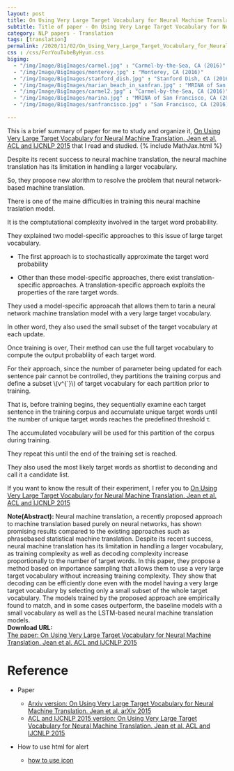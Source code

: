 ```yaml
---
layout: post
title: On Using Very Large Target Vocabulary for Neural Machine Translation
subtitle: Title of paper - On Using Very Large Target Vocabulary for Neural Machine Translation
category: NLP papers - Translation
tags: [translation]
permalink: /2020/11/02/On_Using_Very_Large_Target_Vocabulary_for_Neural_Machine_Translation/
css : /css/ForYouTubeByHyun.css
bigimg: 
  - "/img/Image/BigImages/carmel.jpg" : "Carmel-by-the-Sea, CA (2016)"
  - "/img/Image/BigImages/monterey.jpg" : "Monterey, CA (2016)"
  - "/img/Image/BigImages/stanford_dish.jpg" : "Stanford Dish, CA (2016)"
  - "/img/Image/BigImages/marian_beach_in_sanfran.jpg" : "MRINA of San Francisco, CA (2016)"
  - "/img/Image/BigImages/carmel2.jpg" : "Carmel-by-the-Sea, CA (2016)"
  - "/img/Image/BigImages/marina.jpg" : "MRINA of San Francisco, CA (2016)"
  - "/img/Image/BigImages/sanfrancisco.jpg" : "San Francisco, CA (2016)"
  
---
```


This is a brief summary of paper for me to study and organize it, [On Using Very Large Target Vocabulary for Neural Machine Translation. Jean et al. ACL and IJCNLP 2015](https://www.aclweb.org/anthology/P15-1001/) that I read and studied. 
{% include MathJax.html %}

Despite its recent success to neural machine translation, the neural machine translation has its limitation in handling a larger vocabulary.
 
So, they propose new alorithm to resolve the problem that neural network-based machine translation. 

There is one of the maine difficulties in training this neural machine traslation model. 

It is the comptutational complexity involved in the target word probability. 

They explained two model-specific approaches to this issue of large target vocabulary. 

- The first approach is to stochastically approximate the target word probability

- Other than these model-specific approaches, there exist translation-specific approaches. A translation-specific approach exploits the properties of the rare target words.

They used a model-specific approacah that allows them to tarin a neural network machine translation model with a very large target vocabulary. 

In other word, they also used the small subset of the target vocabulary at each update.

Once training is over, Their method can use the full target vocabulary to compute the output probabliity of each target word. 

For their approach, since the number of parameter being updated for each sentence pair cannot be controlled, they partitions the training corpus and define a subset \\(v^{`}\\) of target vocabulary for each partition prior to training.

That is, before training begins, they sequentially examine each target sentence in the training corpus and accumulate unique target words until the number of unique target words reaches the predefined threshold τ.

The accumulated vocabulary will be used for this partition of the corpus during training. 

They repeat this until the end of the training set is reached. 

They also used the most likely target words as shortlist to deconding and call it a candidate list.

If you want to know the result of their experiment, I refer you to [On Using Very Large Target Vocabulary for Neural Machine Translation. Jean et al. ACL and IJCNLP 2015](https://www.aclweb.org/anthology/P15-1001/)

<div class="alert alert-info" role="alert"><i class="fa fa-info-circle"></i> <b>Note(Abstract): </b>
Neural machine translation, a recently proposed approach to machine translation based purely on neural networks, has shown promising results compared to the existing approaches such as phrasebased statistical machine translation. Despite its recent success, neural machine translation has its limitation in handling a larger vocabulary, as training complexity as well as decoding complexity increase proportionally to the number of target words. In this paper, they propose a method based on importance sampling that allows them to use a very large target vocabulary without increasing training complexity. They show that decoding can be efficiently done even with the model having a very large target vocabulary by selecting only a small subset of the whole target vocabulary. The models trained by the proposed approach are empirically found to match, and in some cases outperform, the baseline models with a small vocabulary as well as the LSTM-based neural machine translation models. 
</div>
    
<div class="alert alert-success" role="alert"><i class="fa fa-paperclip fa-lg"></i> <b>Download URL: </b><br>
  <a href="https://www.aclweb.org/anthology/P15-1001/">The paper: On Using Very Large Target Vocabulary for Neural Machine Translation. Jean et al. ACL and IJCNLP 2015</a>
</div>

# Reference 

- Paper 
  - [Arxiv version: On Using Very Large Target Vocabulary for Neural Machine Translation. Jean et al. arXiv 2015](https://arxiv.org/abs/1412.2007)
  - [ACL and IJCNLP 2015 version: On Using Very Large Target Vocabulary for Neural Machine Translation. Jean et al. ACL and IJCNLP 2015](https://www.aclweb.org/anthology/P15-1001/)
  
- How to use html for alert
  - [how to use icon](http://idratherbewriting.com/documentation-theme-jekyll/mydoc_icons.html)
    


